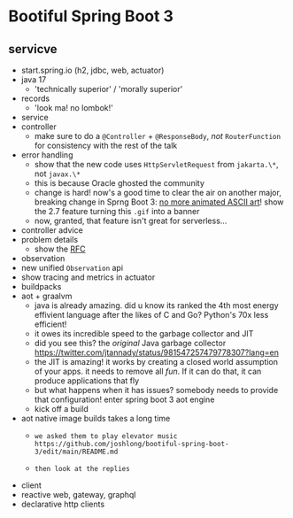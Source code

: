# Bootiful Spring Boot 3

## servicve
* start.spring.io (h2, jdbc, web, actuator)
* java 17 
   * 'technically superior' / 'morally superior' 
* records 
  * 'look ma! no lombok!'
* service 
* controller 
  * make sure to do a `@Controller` + `@ResponseBody`, _not_ `RouterFunction` for consistency with the rest of the talk
* error handling
  * show that the new code uses `HttpServletRequest` from `jakarta.\*`, not `javax.\*`
  * this is because Oracle ghosted the community
  * change is hard! now's a good time to clear the air on another major, breaking change in Sprng Boot 3: [no more animated ASCII art](https://raw.githubusercontent.com/snicoll-demos/demo-animated-banner/master/src/main/resources/banner.gif )! show the 2.7 feature turning this `.gif` into a banner 
  * now, granted, that feature isn't great for serverless...
* controller advice
* problem details
  * show the [RFC](https://www.rfc-editor.org/rfc/rfc7807)
* observation
 * new unified `Observation` api 
 * show tracing and metrics in actuator
* buildpacks
* aot + graalvm
  * java is already amazing. did u know its ranked the 4th most energy effivient language after the likes of C and Go? Python's 70x less efficient!
  * it owes its incredible speed to the garbage collector and JIT
  * did you see this? the _original_ Java garbage collector  https://twitter.com/jtannady/status/981547257479778307?lang=en 
  * the JIT is amazing! it works by creating a closed world assumption of your apps. it needs to remove all _fun_. If it can do that, it can produce applications that fly
  * but what happens when it has issues? somebody needs to provide that configuration! enter spring boot 3 aot engine
  * kick off a build
* aot native image builds takes a long time
  * 	we asked them to play elevator music https://github.com/joshlong/bootiful-spring-boot-3/edit/main/README.md
  * 	then look at the replies
 * client
 * reactive web, gateway, graphql
 * declarative http clients

